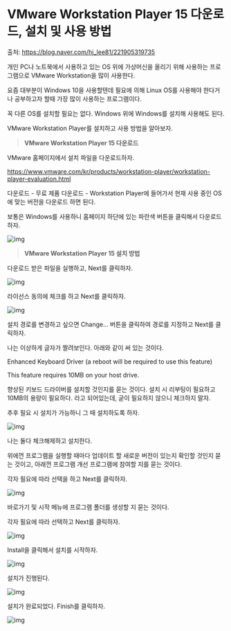 # VMware Workstation Player 15 다운로드, 설치 및 사용 방법

출처: https://blog.naver.com/hj_lee81/221905319735



개인 PC나 노트북에서 사용하고 있는 OS 위에 가상머신을 올리기 위해 사용하는 프로그램으로 VMware Workstation을 많이 사용한다.



요즘 대부분이 Windows 10을 사용할텐데 필요에 의해 Linux OS를 사용해야 한다거나 공부하고자 할때 가장 많이 사용하는 프로그램이다.

꼭 다른 OS를 설치할 필요는 없다. Windows 위에 Windows를 설치해 사용해도 된다.



VMware Workstation Player를 설치하고 사용 방법을 알아보자.



> **VMware Workstation Player 15 다운로드**

VMware 홈페이지에서 설치 파일을 다운로드하자.

https://www.vmware.com/kr/products/workstation-player/workstation-player-evaluation.html

다운로드 - 무료 제품 다운로드 - Workstation Player에 들어가서 현재 사용 중인 OS에 맞는 버전을 다운로드 하면 된다.



보통은 Windows를 사용하니 홈페이지 하단에 있는 파란색 버튼을 클릭해서 다운로드 하자.

![img](C:\GitHub\computer_note\Tech\교육자료\Images\VM-Install\001.PNG)





> **VMware Workstation Player 15 설치 방법**

다운로드 받은 파일을 실행하고, Next를 클릭하자.

![img](C:\GitHub\computer_note\Tech\교육자료\Images\VM-Install\002.PNG)





라이선스 동의에 체크를 하고 Next를 클릭하자.

![img](C:\GitHub\computer_note\Tech\교육자료\Images\VM-Install\003.png)





설치 경로를 변경하고 싶으면 Change... 버튼을 클릭하여 경로를 지정하고 Next를 클릭하자.



나는 이상하게 글자가 짤려보인다. 아래와 같이 써 있는 것이다.

Enhanced Keyboard Driver (a reboot will be required to use this feature)

This feature requires 10MB on your host drive.



향상된 키보드 드라이버를 설치할 것인지를 묻는 것이다. 설치 시 리부팅이 필요하고 10MB의 용량이 필요하다. 라고 되어있는데, 굳이 필요하지 않으니 체크하지 말자.



추후 필요 시 설치가 가능하니 그 때 설치하도록 하자.

![img](C:\GitHub\computer_note\Tech\교육자료\Images\VM-Install\004.png)





나는 둘다 체크해제하고 설치한다.

위에껀 프로그램을 실행할 때마다 업데이트 할 새로운 버전이 있는지 확인할 것인지 묻는 것이고, 아래껀 프로그램 개선 프로그램에 참여할 지를 묻는 것이다.

각자 필요에 따라 선택을 하고 Next를 클릭하자.

![img](C:\GitHub\computer_note\Tech\교육자료\Images\VM-Install\005.png)





바로가기 및 시작 메뉴에 프로그램 폴더를 생성할 지 묻는 것이다.

각자 필요에 따라 선택하고 Next를 클릭하자.

![img](C:\GitHub\computer_note\Tech\교육자료\Images\VM-Install\006.png)





Install을 클릭해서 설치를 시작하자.

![img](C:\GitHub\computer_note\Tech\교육자료\Images\VM-Install\007.png)





설치가 진행된다.

![img](C:\GitHub\computer_note\Tech\교육자료\Images\VM-Install\008.png)





설치가 완료되었다. Finish를 클릭하자.

![img](C:\GitHub\computer_note\Tech\교육자료\Images\VM-Install\009.png)





